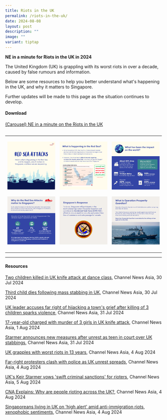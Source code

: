```yaml
---
title: Riots in the UK
permalink: /riots-in-the-uk/
date: 2024-08-08
layout: post
description: ""
image: ""
variant: tiptap
---
```

<p><strong>NE in a minute for Riots in the UK in 2024</strong>
</p>
<p>The United Kingdom (UK) is grappling with its worst riots in over a decade,
caused by false rumours and information.</p>
<p>Below are some resources to help you better understand what's happening
in the UK, and why it matters to Singapore.</p>
<p>Further updates will be made to this page as the situation continues to
develop.</p>
<h4><strong>Download</strong></h4>
<p><a href="https://go.gov.sg/redseacarousel" rel="noopener noreferrer nofollow" target="_blank">(Carousel) NE in a minute on the Riots in the UK</a>
</p>
<table style="width: 0px">
<colgroup></colgroup>
<tbody>
<tr></tr>
</tbody>
</table>
<table style="minWidth: 75px">
<colgroup>
<col>
<col>
<col>
</colgroup>
<tbody>
<tr>
<th rowspan="1" colspan="1">
<p></p>
<div class="isomer-image-wrapper">
<img style="width: 100%;" height="auto" width="100%" alt="" src="/images/RS1.png">
</div>
</th>
<th rowspan="1" colspan="1">
<p></p>
<div class="isomer-image-wrapper">
<img style="width: 100%;" height="auto" width="100%" alt="" src="/images/2.png">
</div>
</th>
<th rowspan="1" colspan="1">
<p></p>
<div class="isomer-image-wrapper">
<img style="width: 100%" height="auto" width="100%" alt="" src="/images/3.png">
</div>
</th>
</tr>
<tr>
<td rowspan="1" colspan="1">
<p></p>
<div class="isomer-image-wrapper">
<img style="width: 100%" height="auto" width="100%" alt="" src="/images/4.png">
</div>
</td>
<td rowspan="1" colspan="1">
<p></p>
<div class="isomer-image-wrapper">
<img style="width: 100%" height="auto" width="100%" alt="" src="/images/5.png">
</div>
</td>
<td rowspan="1" colspan="1">
<p></p>
<div class="isomer-image-wrapper">
<img style="width: 100%" height="auto" width="100%" alt="" src="/images/6.png">
</div>
</td>
</tr>
<tr>
<td rowspan="1" colspan="1">
<p></p>
</td>
<td rowspan="1" colspan="1">
<p></p>
</td>
<td rowspan="1" colspan="1">
<p></p>
</td>
</tr>
</tbody>
</table>
<p></p>
<hr>
<h4><strong>Resources</strong></h4>
<p><a href="https://www.channelnewsasia.com/world/uk-police-arrest-knife-attack-suspect-killed-wounded-children-uk-southport-4511706?cid=internal_mcdrecs_08082024_cna#mdcrecs_s" rel="noopener noreferrer nofollow" target="blank">Two children killed in UK knife attack at dance class</a>,
Channel News Asia, 30 Jul 2024</p>
<p><a href="https://www.channelnewsasia.com/world/third-child-dies-following-mass-stabbing-uk-4513886" rel="noopener noreferrer nofollow" target="blank">Third child dies following mass stabbing in UK</a>,
Channel News Asia, 30 Jul 2024</p>
<p><a href="https://www.channelnewsasia.com/world/southport-stabbing-violent-protest-clash-police-injured-children-united-kingdom-4516601" rel="noopener noreferrer nofollow" target="blank">UK leader accuses far right of hijacking a town's grief after killing of 3 children sparks violence</a>,
Channel News Asia, 31 Jul 2024</p>
<p><a href="https://www.channelnewsasia.com/world/southport-police-charge-17-year-old-stabbing-murder-taylor-swift-dance-class-4518721?cid=internal_mcdrecs_08082024_cna#mdcrecs_s" rel="noopener noreferrer nofollow" target="blank">17-year-old charged with murder of 3 girls in UK knife attack</a>,
Channel News Asia, 1 Aug 2024</p>
<p><a href="https://www.channelnewsasia.com/world/starmer-announces-new-measures-after-unrest-teen-court-over-uk-stabbings-4519586" rel="noopener noreferrer nofollow" target="blank">Starmer announces new measures after unrest as teen in court over UK stabbings</a>,
Channel News Asia, 31 Jul 2024</p>
<p><a href="https://www.channelnewsasia.com/world/uk-far-right-rallies-riots-protests-worst-13-years-starmer-4525716" rel="noopener noreferrer nofollow" target="blank">UK grapples with worst riots in 13 years</a>,
Channel News Asia, 4 Aug 2024</p>
<p><a href="https://www.channelnewsasia.com/world/far-right-protesters-clash-police-uk-unrest-spreads-4525076" rel="noopener noreferrer nofollow" target="blank">Far-right protesters clash with police as UK unrest spreads</a>,
Channel News Asia, 4 Aug 2024</p>
<p><a href="https://www.channelnewsasia.com/world/uk-prime-minister-keir-starmer-vows-swift-criminal-sanctions-rioters-worst-riot-2011-4527686" rel="noopener noreferrer nofollow" target="blank">UK's Keir Starmer vows 'swift criminal sanctions' for rioters</a>,
Channel News Asia, 5 Aug 2024</p>
<p><a href="https://www.channelnewsasia.com/world/cna-explains-uk-riots-protests-misinformation-immigrant-far-right-social-media-violence-unrest-4529656" rel="noopener noreferrer nofollow" target="blank">CNA Explains: Why are people rioting across the UK?</a>,
Channel News Asia, 4 Aug 2024</p>
<p><a href="https://www.channelnewsasia.com/singapore/uk-riots-singaporeans-far-right-protests-4529811?cid=telegram_cna_social_28112017_cna" rel="noopener noreferrer nofollow" target="blank">Singaporeans living in UK on 'high alert' amid anti-immigration riots, xenophobic sentiments</a>,
Channel News Asia, 4 Aug 2024</p>
<p></p>
<p></p>